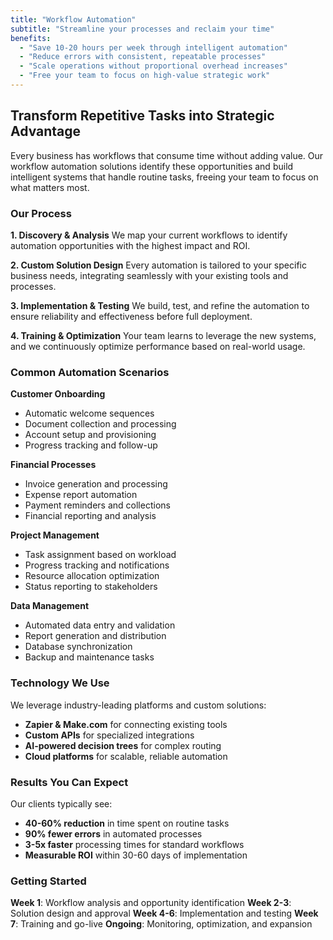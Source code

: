 ```yaml
---
title: "Workflow Automation"
subtitle: "Streamline your processes and reclaim your time"
benefits:
  - "Save 10-20 hours per week through intelligent automation"
  - "Reduce errors with consistent, repeatable processes"
  - "Scale operations without proportional overhead increases"
  - "Free your team to focus on high-value strategic work"
---
```


## Transform Repetitive Tasks into Strategic Advantage

Every business has workflows that consume time without adding value. Our workflow automation solutions identify these opportunities and build intelligent systems that handle routine tasks, freeing your team to focus on what matters most.

### Our Process

**1. Discovery & Analysis**
We map your current workflows to identify automation opportunities with the highest impact and ROI.

**2. Custom Solution Design**
Every automation is tailored to your specific business needs, integrating seamlessly with your existing tools and processes.

**3. Implementation & Testing**
We build, test, and refine the automation to ensure reliability and effectiveness before full deployment.

**4. Training & Optimization**
Your team learns to leverage the new systems, and we continuously optimize performance based on real-world usage.

### Common Automation Scenarios

**Customer Onboarding**
- Automatic welcome sequences
- Document collection and processing
- Account setup and provisioning
- Progress tracking and follow-up

**Financial Processes**
- Invoice generation and processing
- Expense report automation
- Payment reminders and collections
- Financial reporting and analysis

**Project Management**
- Task assignment based on workload
- Progress tracking and notifications
- Resource allocation optimization
- Status reporting to stakeholders

**Data Management**
- Automated data entry and validation
- Report generation and distribution
- Database synchronization
- Backup and maintenance tasks

### Technology We Use

We leverage industry-leading platforms and custom solutions:
- **Zapier & Make.com** for connecting existing tools
- **Custom APIs** for specialized integrations
- **AI-powered decision trees** for complex routing
- **Cloud platforms** for scalable, reliable automation

### Results You Can Expect

Our clients typically see:
- **40-60% reduction** in time spent on routine tasks
- **90% fewer errors** in automated processes
- **3-5x faster** processing times for standard workflows
- **Measurable ROI** within 30-60 days of implementation

### Getting Started

**Week 1**: Workflow analysis and opportunity identification
**Week 2-3**: Solution design and approval
**Week 4-6**: Implementation and testing
**Week 7**: Training and go-live
**Ongoing**: Monitoring, optimization, and expansion